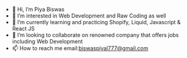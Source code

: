 - 👋 Hi, I’m Piya Biswas
- 👀 I’m interested in Web Development and Raw Coding as well
- 🌱 I’m currently learning and practicing Shopify, Liquid, Javascript & React JS
- 💞️ I’m looking to collaborate on renowned company that offers jobs including Web Development
- 📫 How to reach me email:biswaspiyal777@gmail.com

<!---
biswaspiyalCSERUET/biswaspiyalCSERUET is a ✨ special ✨ repository because its `README.md` (this file) appears on your GitHub profile.
You can click the Preview link to take a look at your changes.
--->
